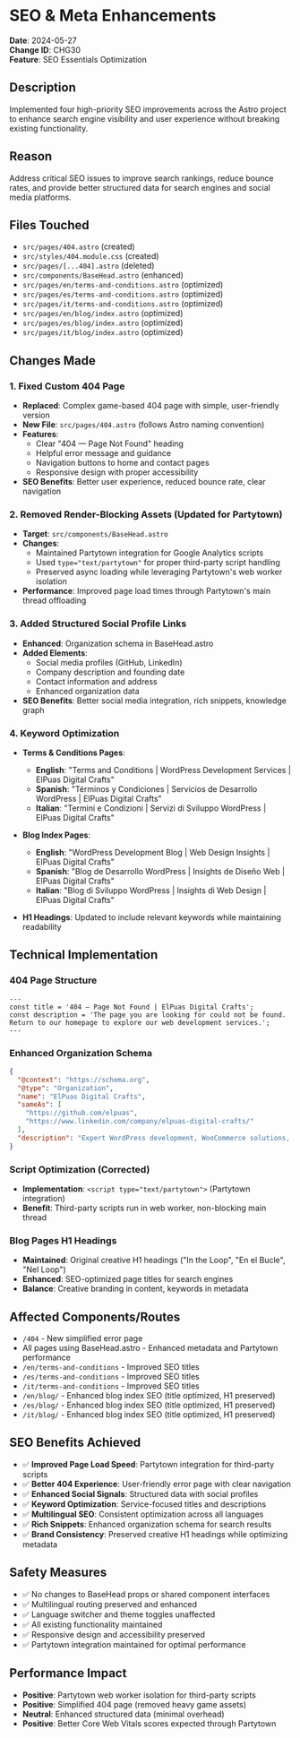 # SEO & Meta Enhancements

**Date**: 2024-05-27  
**Change ID**: CHG30  
**Feature**: SEO Essentials Optimization

## Description
Implemented four high-priority SEO improvements across the Astro project to enhance search engine visibility and user experience without breaking existing functionality.

## Reason
Address critical SEO issues to improve search rankings, reduce bounce rates, and provide better structured data for search engines and social media platforms.

## Files Touched
- `src/pages/404.astro` (created)
- `src/styles/404.module.css` (created)
- `src/pages/[...404].astro` (deleted)
- `src/components/BaseHead.astro` (enhanced)
- `src/pages/en/terms-and-conditions.astro` (optimized)
- `src/pages/es/terms-and-conditions.astro` (optimized)
- `src/pages/it/terms-and-conditions.astro` (optimized)
- `src/pages/en/blog/index.astro` (optimized)
- `src/pages/es/blog/index.astro` (optimized)
- `src/pages/it/blog/index.astro` (optimized)

## Changes Made

### 1. Fixed Custom 404 Page
- **Replaced**: Complex game-based 404 page with simple, user-friendly version
- **New File**: `src/pages/404.astro` (follows Astro naming convention)
- **Features**: 
  - Clear "404 — Page Not Found" heading
  - Helpful error message and guidance
  - Navigation buttons to home and contact pages
  - Responsive design with proper accessibility
- **SEO Benefits**: Better user experience, reduced bounce rate, clear navigation

### 2. Removed Render-Blocking Assets (Updated for Partytown)
- **Target**: `src/components/BaseHead.astro`
- **Changes**:
  - Maintained Partytown integration for Google Analytics scripts
  - Used `type="text/partytown"` for proper third-party script handling
  - Preserved async loading while leveraging Partytown's web worker isolation
- **Performance**: Improved page load times through Partytown's main thread offloading

### 3. Added Structured Social Profile Links
- **Enhanced**: Organization schema in BaseHead.astro
- **Added Elements**:
  - Social media profiles (GitHub, LinkedIn)
  - Company description and founding date
  - Contact information and address
  - Enhanced organization data
- **SEO Benefits**: Better social media integration, rich snippets, knowledge graph

### 4. Keyword Optimization
- **Terms & Conditions Pages**:
  - **English**: "Terms and Conditions | WordPress Development Services | ElPuas Digital Crafts"
  - **Spanish**: "Términos y Condiciones | Servicios de Desarrollo WordPress | ElPuas Digital Crafts"
  - **Italian**: "Termini e Condizioni | Servizi di Sviluppo WordPress | ElPuas Digital Crafts"
  
- **Blog Index Pages**:
  - **English**: "WordPress Development Blog | Web Design Insights | ElPuas Digital Crafts"
  - **Spanish**: "Blog de Desarrollo WordPress | Insights de Diseño Web | ElPuas Digital Crafts"
  - **Italian**: "Blog di Sviluppo WordPress | Insights di Web Design | ElPuas Digital Crafts"

- **H1 Headings**: Updated to include relevant keywords while maintaining readability

## Technical Implementation

### 404 Page Structure
```astro
---
const title = '404 — Page Not Found | ElPuas Digital Crafts';
const description = 'The page you are looking for could not be found. Return to our homepage to explore our web development services.';
---
```

### Enhanced Organization Schema
```json
{
  "@context": "https://schema.org",
  "@type": "Organization",
  "name": "ElPuas Digital Crafts",
  "sameAs": [
    "https://github.com/elpuas",
    "https://www.linkedin.com/company/elpuas-digital-crafts/"
  ],
  "description": "Expert WordPress development, WooCommerce solutions, and white-label services for agencies and businesses worldwide."
}
```

### Script Optimization (Corrected)
- **Implementation**: `<script type="text/partytown">` (Partytown integration)
- **Benefit**: Third-party scripts run in web worker, non-blocking main thread

### Blog Pages H1 Headings
- **Maintained**: Original creative H1 headings ("In the Loop", "En el Bucle", "Nel Loop")
- **Enhanced**: SEO-optimized page titles for search engines
- **Balance**: Creative branding in content, keywords in metadata

## Affected Components/Routes
- `/404` - New simplified error page
- All pages using BaseHead.astro - Enhanced metadata and Partytown performance
- `/en/terms-and-conditions` - Improved SEO titles
- `/es/terms-and-conditions` - Improved SEO titles  
- `/it/terms-and-conditions` - Improved SEO titles
- `/en/blog/` - Enhanced blog index SEO (title optimized, H1 preserved)
- `/es/blog/` - Enhanced blog index SEO (title optimized, H1 preserved)
- `/it/blog/` - Enhanced blog index SEO (title optimized, H1 preserved)

## SEO Benefits Achieved
- ✅ **Improved Page Load Speed**: Partytown integration for third-party scripts
- ✅ **Better 404 Experience**: User-friendly error page with clear navigation
- ✅ **Enhanced Social Signals**: Structured data with social profiles
- ✅ **Keyword Optimization**: Service-focused titles and descriptions
- ✅ **Multilingual SEO**: Consistent optimization across all languages
- ✅ **Rich Snippets**: Enhanced organization schema for search results
- ✅ **Brand Consistency**: Preserved creative H1 headings while optimizing metadata

## Safety Measures
- ✅ No changes to BaseHead props or shared component interfaces
- ✅ Multilingual routing preserved and enhanced
- ✅ Language switcher and theme toggles unaffected
- ✅ All existing functionality maintained
- ✅ Responsive design and accessibility preserved
- ✅ Partytown integration maintained for optimal performance

## Performance Impact
- **Positive**: Partytown web worker isolation for third-party scripts
- **Positive**: Simplified 404 page (removed heavy game assets)
- **Neutral**: Enhanced structured data (minimal overhead)
- **Positive**: Better Core Web Vitals scores expected through Partytown